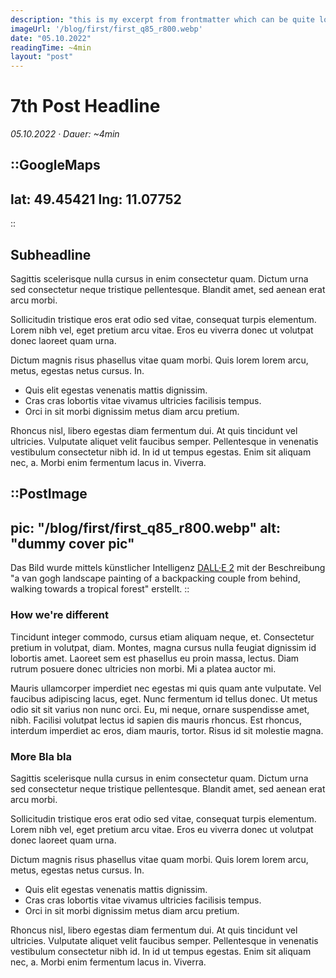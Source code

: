 ```yaml
---
description: "this is my excerpt from frontmatter which can be quite long but how will it be rendered?"
imageUrl: '/blog/first/first_q85_r800.webp'
date: "05.10.2022"
readingTime: ~4min
layout: "post"
---
```

# 7th Post Headline

_05.10.2022 · Dauer: ~4min_

::GoogleMaps
---
lat: 49.45421
lng: 11.07752
---
::

## Subheadline

Sagittis scelerisque nulla cursus in enim consectetur quam. Dictum
urna sed consectetur neque tristique pellentesque. Blandit amet,
sed aenean erat arcu morbi.

Sollicitudin tristique eros erat odio sed vitae, consequat
turpis elementum. Lorem nibh vel, eget pretium arcu vitae. Eros
eu viverra donec ut volutpat donec laoreet quam urna.

Dictum magnis risus phasellus vitae quam morbi. Quis lorem lorem
arcu, metus, egestas netus cursus. In.

- Quis elit egestas venenatis mattis dignissim.
- Cras cras lobortis vitae vivamus ultricies facilisis tempus.
- Orci in sit morbi dignissim metus diam arcu pretium.

Rhoncus nisl, libero egestas diam fermentum dui. At quis
tincidunt vel ultricies. Vulputate aliquet velit faucibus
semper. Pellentesque in venenatis vestibulum consectetur nibh
id. In id ut tempus egestas. Enim sit aliquam nec, a. Morbi enim
fermentum lacus in. Viverra.

<!-- How can I provide width and height here?
![some alt text](/cover.jpg) -->

::PostImage
---
pic: "/blog/first/first_q85_r800.webp"
alt: "dummy cover pic"
---
Das Bild wurde mittels künstlicher Intelligenz [DALL·E 2](https://openai.com/dall-e-2/) mit der Beschreibung 
"a van gogh landscape painting of a backpacking couple from behind, walking towards a tropical forest" 
erstellt.
::

### How we're different
Tincidunt integer commodo, cursus etiam aliquam neque, et.
Consectetur pretium in volutpat, diam. Montes, magna cursus
nulla feugiat dignissim id lobortis amet. Laoreet sem est
phasellus eu proin massa, lectus. Diam rutrum posuere donec
ultricies non morbi. Mi a platea auctor mi.

Mauris ullamcorper imperdiet nec egestas mi quis quam ante
vulputate. Vel faucibus adipiscing lacus, eget. Nunc fermentum
id tellus donec. Ut metus odio sit sit varius non nunc orci. Eu,
mi neque, ornare suspendisse amet, nibh. Facilisi volutpat
lectus id sapien dis mauris rhoncus. Est rhoncus, interdum
imperdiet ac eros, diam mauris, tortor. Risus id sit molestie
magna.

### More Bla bla

Sagittis scelerisque nulla cursus in enim consectetur quam. Dictum
urna sed consectetur neque tristique pellentesque. Blandit amet,
sed aenean erat arcu morbi.

Sollicitudin tristique eros erat odio sed vitae, consequat
turpis elementum. Lorem nibh vel, eget pretium arcu vitae. Eros
eu viverra donec ut volutpat donec laoreet quam urna.

Dictum magnis risus phasellus vitae quam morbi. Quis lorem lorem
arcu, metus, egestas netus cursus. In.

- Quis elit egestas venenatis mattis dignissim.
- Cras cras lobortis vitae vivamus ultricies facilisis tempus.
- Orci in sit morbi dignissim metus diam arcu pretium.

Rhoncus nisl, libero egestas diam fermentum dui. At quis
tincidunt vel ultricies. Vulputate aliquet velit faucibus
semper. Pellentesque in venenatis vestibulum consectetur nibh
id. In id ut tempus egestas. Enim sit aliquam nec, a. Morbi enim
fermentum lacus in. Viverra.
